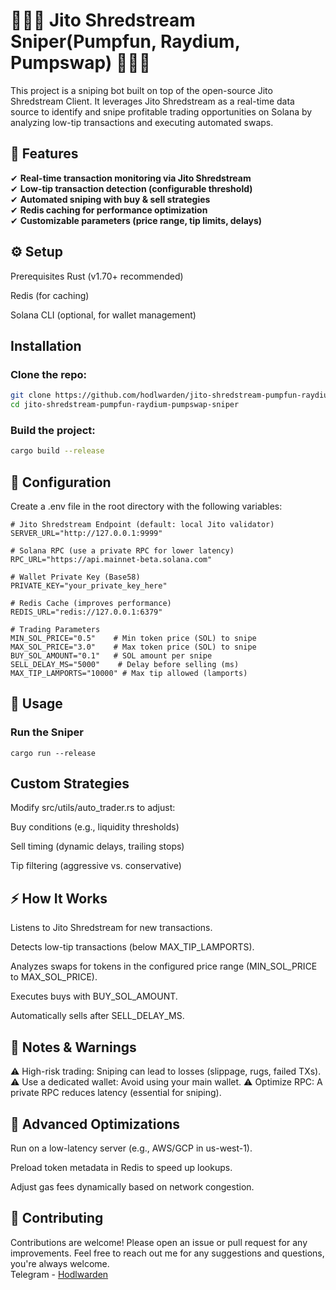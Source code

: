 # 🚀🚀🚀 Jito Shredstream Sniper(Pumpfun, Raydium, Pumpswap) 🚀🚀🚀

This project is a sniping bot built on top of the open-source Jito Shredstream Client. It leverages Jito Shredstream as a real-time data source to identify and snipe profitable trading opportunities on Solana by analyzing low-tip transactions and executing automated swaps.

## 🚀 Features
✔ <b>Real-time transaction monitoring via Jito Shredstream</b>
<br>
✔ <b>Low-tip transaction detection (configurable threshold)</b>
<br>
✔ <b>Automated sniping with buy & sell strategies</b>
<br>
✔ <b>Redis caching for performance optimization</b>
<br>
✔ <b>Customizable parameters (price range, tip limits, delays)</b>
<br>

## ⚙️ Setup
Prerequisites
Rust (v1.70+ recommended)

Redis (for caching)

Solana CLI (optional, for wallet management)

## Installation

### Clone the repo:

```bash
git clone https://github.com/hodlwarden/jito-shredstream-pumpfun-raydium-pumpswap-sniper.git
cd jito-shredstream-pumpfun-raydium-pumpswap-sniper
```

### Build the project:

```bash
cargo build --release
```

## 🔧 Configuration
Create a .env file in the root directory with the following variables:

```
# Jito Shredstream Endpoint (default: local Jito validator)
SERVER_URL="http://127.0.0.1:9999"

# Solana RPC (use a private RPC for lower latency)
RPC_URL="https://api.mainnet-beta.solana.com"

# Wallet Private Key (Base58)
PRIVATE_KEY="your_private_key_here"

# Redis Cache (improves performance)
REDIS_URL="redis://127.0.0.1:6379"

# Trading Parameters
MIN_SOL_PRICE="0.5"    # Min token price (SOL) to snipe
MAX_SOL_PRICE="3.0"    # Max token price (SOL) to snipe
BUY_SOL_AMOUNT="0.1"   # SOL amount per snipe
SELL_DELAY_MS="5000"    # Delay before selling (ms)
MAX_TIP_LAMPORTS="10000" # Max tip allowed (lamports)
```

## 🚀 Usage

### Run the Sniper
```
cargo run --release
```
## Custom Strategies
Modify src/utils/auto_trader.rs to adjust:

Buy conditions (e.g., liquidity thresholds)

Sell timing (dynamic delays, trailing stops)

Tip filtering (aggressive vs. conservative)

## ⚡ How It Works
Listens to Jito Shredstream for new transactions.

Detects low-tip transactions (below MAX_TIP_LAMPORTS).

Analyzes swaps for tokens in the configured price range (MIN_SOL_PRICE to MAX_SOL_PRICE).

Executes buys with BUY_SOL_AMOUNT.

Automatically sells after SELL_DELAY_MS.

## 📌 Notes & Warnings
⚠ High-risk trading: Sniping can lead to losses (slippage, rugs, failed TXs).
⚠ Use a dedicated wallet: Avoid using your main wallet.
⚠ Optimize RPC: A private RPC reduces latency (essential for sniping).

## 🔄 Advanced Optimizations
Run on a low-latency server (e.g., AWS/GCP in us-west-1).

Preload token metadata in Redis to speed up lookups.

Adjust gas fees dynamically based on network congestion.

## 🤝 Contributing
Contributions are welcome! Please open an issue or pull request for any improvements.
Feel free to reach out me for any suggestions and questions, you're always welcome.
<br>
Telegram - [Hodlwarden](https://t.me/hodlwarden)
